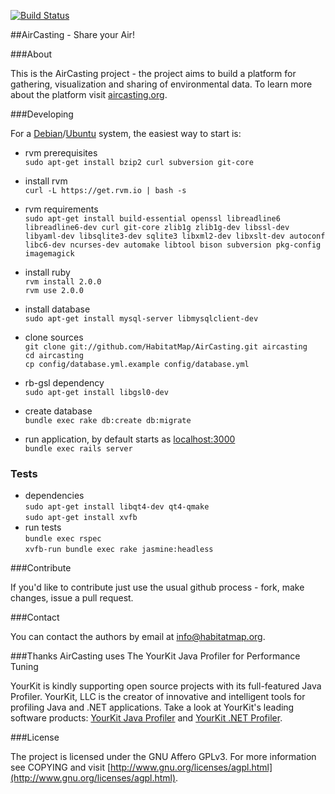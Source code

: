 [![Build Status](https://secure.travis-ci.org/LunarLogicPolska/AirCasting.png)](https://travis-ci.org/LunarLogicPolska/AirCasting)

##AirCasting - Share your Air!

###About

This is the AirCasting project - the project aims to build a platform for gathering, visualization and sharing of environmental data. To learn more about the platform visit [aircasting.org](http://aircasting.org).

###Developing

For a [Debian](http://debian.org)/[Ubuntu](http://ubuntu.com) system, the easiest way to start is:

* rvm prerequisites  
    `sudo apt-get install bzip2 curl subversion git-core` 

* install rvm  
`curl -L https://get.rvm.io | bash -s`
* rvm requirements  
`sudo apt-get install build-essential openssl libreadline6 libreadline6-dev curl git-core zlib1g zlib1g-dev libssl-dev libyaml-dev libsqlite3-dev sqlite3 libxml2-dev libxslt-dev autoconf libc6-dev ncurses-dev automake libtool bison subversion pkg-config imagemagick`
* install ruby  
`rvm install 2.0.0`  
`rvm use 2.0.0`  
* install database  
`sudo apt-get install mysql-server libmysqlclient-dev`
* clone sources  
`git clone git://github.com/HabitatMap/AirCasting.git aircasting`  
`cd aircasting`    
`cp config/database.yml.example config/database.yml`  
* rb-gsl dependency  
`sudo apt-get install libgsl0-dev`
* create database  
`bundle exec rake db:create db:migrate`
* run application, by default starts as [localhost:3000](http://localhost:3000)  
`bundle exec rails server`

### Tests

* dependencies  
`sudo apt-get install libqt4-dev qt4-qmake`  
`sudo apt-get install xvfb`  
* run tests  
`bundle exec rspec`  
`xvfb-run bundle exec rake jasmine:headless`

###Contribute

If you'd like to contribute just use the usual github process - fork, make changes, issue a pull request.

###Contact

You can contact the authors by email at [info@habitatmap.org](mailto:info@habitatmap.org).

###Thanks
AirCasting uses The YourKit Java Profiler for Performance Tuning

YourKit is kindly supporting open source projects with its full-featured Java Profiler. YourKit, LLC is the creator of innovative and intelligent tools for profiling Java and .NET applications. Take a look at YourKit's leading software products: [YourKit Java Profiler](http://www.yourkit.com/java/profiler/index.jsp) and [YourKit .NET Profiler](http://www.yourkit.com/.net/profiler/index.jsp).

###License

The project is licensed under the GNU Affero GPLv3. For more information see COPYING and visit [http://www.gnu.org/licenses/agpl.html](http://www.gnu.org/licenses/agpl.html).
